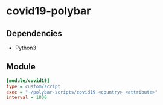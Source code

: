 # covid19-polybar

## Dependencies
* Python3

## Module

```ini
[module/covid19]
type = custom/script
exec = "~/polybar-scripts/covid19 <country> <attribute>"
interval = 1800
```
